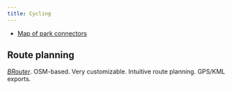 ```yaml
---
title: Cycling
---
```

- [Map of park connectors](https://www.google.com/maps/d/u/0/viewer?msa=0&dg=feature&mid=1wpVo946QUwM2HM4MvNmvr2UdYG0&ll=1.4152748545020726%2C103.8337928146973&z=13)

## Route planning

*[BRouter](https://brouter.de/brouter-web/)*. OSM-based. Very customizable. Intuitive route planning. GPS/KML exports.